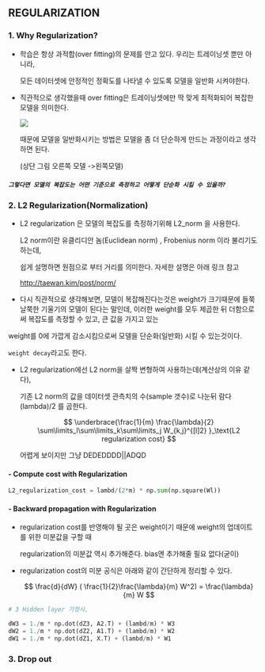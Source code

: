 ## REGULARIZATION



### 1. Why Regularization?

- 학습은 항상 과적합(over fitting)의 문제를 안고 있다. 우리는 트레이닝셋 뿐만 아니라,

  모든 데이터셋에 안정적인 정확도를 나타낼 수 있도록 모델을 일반화 시켜야한다.

  

- 직관적으로 생각했을때 over fitting은 트레이닝셋에만 딱 맞게 최적화되어 복잡한 모델을 의미한다.

  

  <img src='https://cdn-images-1.medium.com/max/1600/1*JZbxrdzabrT33Yl-LrmShw.png'>

  때문에 모델을 일반화시키는 방법은 모델을 좀 더 단순하게 만드는 과정이라고 생각하면 된다. 

  (상단 그림 오른쪽 모델 ->왼쪽모델)

  

##### `그렇다면 모델의 복잡도는 어떤 기준으로 측정하고 어떻게 단순화 시킬 수 있을까?`



### 2. L2 Regularization(Normalization)



- L2 regularization 은 모델의 복잡도를 측정하기위해 L2_norm 을 사용한다.

  L2 norm이란 유클리디안 놈(Euclidean norm) ,  Frobenius norm 이라 불리기도 하는데,

  쉽게 설명하면 원점으로 부터 거리를 의미한다. 자세한 설명은 아래 링크 참고

  http://taewan.kim/post/norm/  

  

-  다시 직관적으로 생각해보면, 모델이 복잡해진다는것은 weight가 크기때문에 들쭉날쭉한 기울기의 모델이 된다는 말인데, 이러한 weight를 모두 제곱한 뒤 더함으로써 복잡도를 측정할 수 있고, 큰 값을 가지고 있는

  weight를 0에 가깝게 감소시킴으로써 모델을 단순화(일반화) 시킬 수 있는것이다. 

  `weight decay`라고도 한다.

  

- L2 regularization에선 L2 norm을 살짝 변형하여 사용하는데(계산상의 이유 같다),

  기존 L2 norm의 값을 데이터셋 관측치의 수(sample 갯수)로 나눈뒤 람다(lambda)/2 를 곱한다. 

  
  $$
  \underbrace{\frac{1}{m} \frac{\lambda}{2} \sum\limits_l\sum\limits_k\sum\limits_j W_{k,j}^{[l]2} }_\text{L2 regularization cost} 
  $$
  

  어렵게 보이지만 그냥 DEDEDDDD||ADQD

#### - Compute cost with Regularization                                                                                                                       



```python
L2_regularization_cost = lambd/(2*m) * np.sum(np.square(Wl))
```





#### - Backward propagation with Regularization

- regularization cost를 반영해야 될 곳은 weight이기 때문에 weight의 업데이트를 위한 미분값을 구할 때 

  regularization의 미분값 역시 추가해준다. bias엔 추가해줄 필요 없다(굳이)

- regularization cost의 미분 공식은 아래와 같이 간단하게 정리할 수 있다.

  
  $$
  \frac{d}{dW} ( \frac{1}{2}\frac{\lambda}{m}  W^2) = \frac{\lambda}{m} W
  $$
  

```python
# 3 Hidden layer 가정시,

dW3 = 1./m * np.dot(dZ3, A2.T) + (lambd/m) * W3 
dW2 = 1./m * np.dot(dZ2, A1.T) + (lambd/m) * W2
dW1 = 1./m * np.dot(dZ1, X.T) + (lambd/m) * W1
```





### 3. Drop out





###  